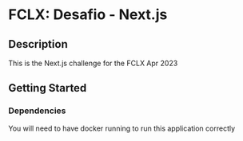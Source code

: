 # FCLX: Desafio - Next.js

## Description
This is the Next.js challenge for the FCLX Apr 2023

## Getting Started
### Dependencies
You will need to have docker running to run this application correctly
